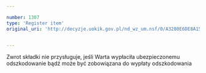 ```yaml
---

number: 1307
type: 'Register item'
original_uri: 'http://decyzje.uokik.gov.pl/nd_wz_um.nsf/0/A3280E6DE8A15199C12573DE00404645?OpenDocument'


---
```


Zwrot składki nie przysługuje, jeśli Warta wypłaciła ubezpieczonemu odszkodowanie bądź może być zobowiązana do wypłaty odszkodowania
